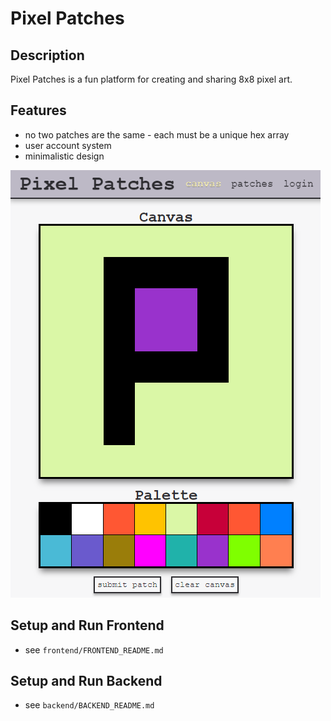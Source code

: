 # Pixel Patches


## Description
Pixel Patches is a fun platform for creating and sharing 8x8 pixel art. 

## Features
- no two patches are the same - each must be a unique hex array
- user account system
- minimalistic design

![](https://github.com/orebenson/pixel_patches/blob/main/frontpage1.png?raw=true)

## Setup and Run Frontend
- see `frontend/FRONTEND_README.md`

## Setup and Run Backend
- see `backend/BACKEND_README.md`

